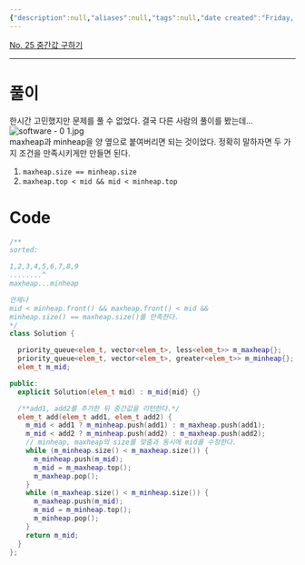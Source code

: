 ```yaml
---
{"description":null,"aliases":null,"tags":null,"date created":"Friday, February 10th 2023, 9:37:24 pm","date modified":"Monday, February 27th 2023, 6:20:45 pm","created":"2023-02-10T21:37:24","updated":"2023-08-19T13:33:41","title":"No. 25 중간값 구하기","dg-publish":true,"permalink":"/docs/algorithms/No. 25 중간값 구하기/","dgPassFrontmatter":true}
---
```


[No. 25 중간값 구하기](https://swexpertacademy.com/main/code/problem/problemDetail.do?contestProbId=AV-fO0s6ARoDFAXT)

___

# 풀이 

한시간 고민했지만 문제를 풀 수 없었다. 결국 다른 사람의 풀이를 봤는데...  
![software - 0 1.jpg](/img/user/docs/assets/software%20-%200%201.jpg)  
maxheap과 minheap을 양 옆으로 붙여버리면 되는 것이었다. 정확히 말하자면 두 가지 조건을 만족시키게만 만들면 된다.
1. `maxheap.size == minheap.size`
2. `maxheap.top < mid && mid < minheap.top`

# Code

```cpp
/**
sorted:

1,2,3,4,5,6,7,8,9
........^
maxheap...minheap

언제나
mid < minheap.front() && maxheap.front() < mid &&
minheap.size() == maxheap.size()를 만족한다.
*/
class Solution {

  priority_queue<elem_t, vector<elem_t>, less<elem_t>> m_maxheap{};
  priority_queue<elem_t, vector<elem_t>, greater<elem_t>> m_minheap{};
  elem_t m_mid;

public:
  explicit Solution(elem_t mid) : m_mid{mid} {}

  /**add1, add2를 추가한 뒤 중간값을 리턴한다.*/
  elem_t add(elem_t add1, elem_t add2) {
    m_mid < add1 ? m_minheap.push(add1) : m_maxheap.push(add1);
    m_mid < add2 ? m_minheap.push(add2) : m_maxheap.push(add2);
    // minheap, maxheap의 size를 맞춤과 동시에 mid를 수정한다.
    while (m_minheap.size() < m_maxheap.size()) {
      m_minheap.push(m_mid);
      m_mid = m_maxheap.top();
      m_maxheap.pop();
    }
    while (m_maxheap.size() < m_minheap.size()) {
      m_maxheap.push(m_mid);
      m_mid = m_minheap.top();
      m_minheap.pop();
    }
    return m_mid;
  }
};
```
